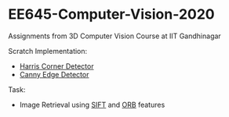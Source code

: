 # EE645-Computer-Vision-2020
 Assignments from 3D Computer Vision Course at IIT Gandhinagar
 
 Scratch Implementation:
 - [Harris Corner Detector](https://opencv-python-tutroals.readthedocs.io/en/latest/py_tutorials/py_feature2d/py_features_harris/py_features_harris.html)
 - [Canny Edge Detector](https://towardsdatascience.com/canny-edge-detection-step-by-step-in-python-computer-vision-b49c3a2d8123)
 
 Task:
 - Image Retrieval using [SIFT](https://en.wikipedia.org/wiki/Scale-invariant_feature_transform) and [ORB](https://medium.com/analytics-vidhya/introduction-to-orb-oriented-fast-and-rotated-brief-4220e8ec40cf) features
